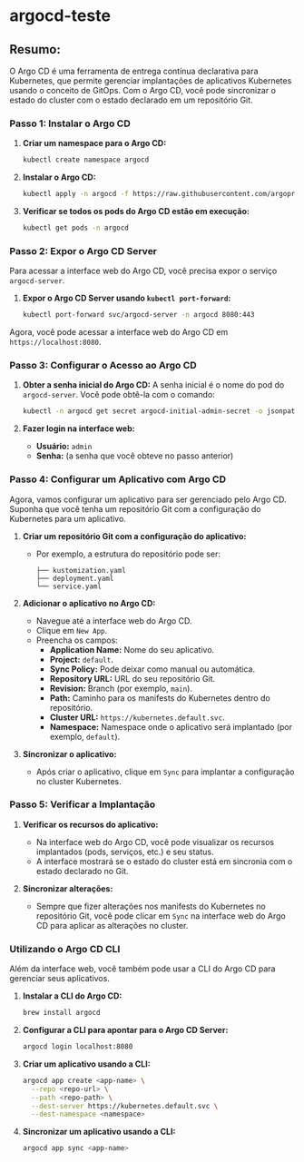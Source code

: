 # argocd-teste

## Resumo:
O Argo CD é uma ferramenta de entrega contínua declarativa para Kubernetes, que permite gerenciar implantações de aplicativos Kubernetes usando o conceito de GitOps. Com o Argo CD, você pode sincronizar o estado do cluster com o estado declarado em um repositório Git.

### Passo 1: Instalar o Argo CD

1. **Criar um namespace para o Argo CD:**
   ```sh
   kubectl create namespace argocd
   ```

2. **Instalar o Argo CD:**
   ```sh
   kubectl apply -n argocd -f https://raw.githubusercontent.com/argoproj/argo-cd/stable/manifests/install.yaml
   ```

3. **Verificar se todos os pods do Argo CD estão em execução:**
   ```sh
   kubectl get pods -n argocd
   ```

### Passo 2: Expor o Argo CD Server

Para acessar a interface web do Argo CD, você precisa expor o serviço `argocd-server`.

1. **Expor o Argo CD Server usando `kubectl port-forward`:**
   ```sh
   kubectl port-forward svc/argocd-server -n argocd 8080:443
   ```

Agora, você pode acessar a interface web do Argo CD em `https://localhost:8080`.

### Passo 3: Configurar o Acesso ao Argo CD

1. **Obter a senha inicial do Argo CD:**
   A senha inicial é o nome do pod do `argocd-server`. Você pode obtê-la com o comando:
   ```sh
   kubectl -n argocd get secret argocd-initial-admin-secret -o jsonpath="{.data.password}" | base64 -d; echo
   ```

2. **Fazer login na interface web:**
   - **Usuário:** `admin`
   - **Senha:** (a senha que você obteve no passo anterior)

### Passo 4: Configurar um Aplicativo com Argo CD

Agora, vamos configurar um aplicativo para ser gerenciado pelo Argo CD. Suponha que você tenha um repositório Git com a configuração do Kubernetes para um aplicativo.

1. **Criar um repositório Git com a configuração do aplicativo:**
   - Por exemplo, a estrutura do repositório pode ser:
     ```
     ├── kustomization.yaml
     ├── deployment.yaml
     └── service.yaml
     ```

2. **Adicionar o aplicativo no Argo CD:**
   - Navegue até a interface web do Argo CD.
   - Clique em `New App`.
   - Preencha os campos:
     - **Application Name:** Nome do seu aplicativo.
     - **Project:** `default`.
     - **Sync Policy:** Pode deixar como manual ou automática.
     - **Repository URL:** URL do seu repositório Git.
     - **Revision:** Branch (por exemplo, `main`).
     - **Path:** Caminho para os manifests do Kubernetes dentro do repositório.
     - **Cluster URL:** `https://kubernetes.default.svc`.
     - **Namespace:** Namespace onde o aplicativo será implantado (por exemplo, `default`).

3. **Sincronizar o aplicativo:**
   - Após criar o aplicativo, clique em `Sync` para implantar a configuração no cluster Kubernetes.

### Passo 5: Verificar a Implantação

1. **Verificar os recursos do aplicativo:**
   - Na interface web do Argo CD, você pode visualizar os recursos implantados (pods, serviços, etc.) e seu status.
   - A interface mostrará se o estado do cluster está em sincronia com o estado declarado no Git.

2. **Sincronizar alterações:**
   - Sempre que fizer alterações nos manifests do Kubernetes no repositório Git, você pode clicar em `Sync` na interface web do Argo CD para aplicar as alterações no cluster.

### Utilizando o Argo CD CLI

Além da interface web, você também pode usar a CLI do Argo CD para gerenciar seus aplicativos.

1. **Instalar a CLI do Argo CD:**
   ```sh
   brew install argocd
   ```

2. **Configurar a CLI para apontar para o Argo CD Server:**
   ```sh
   argocd login localhost:8080
   ```

3. **Criar um aplicativo usando a CLI:**
   ```sh
   argocd app create <app-name> \
     --repo <repo-url> \
     --path <repo-path> \
     --dest-server https://kubernetes.default.svc \
     --dest-namespace <namespace>
   ```

4. **Sincronizar um aplicativo usando a CLI:**
   ```sh
   argocd app sync <app-name>
   ```

